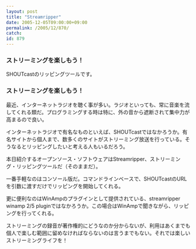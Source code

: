 ```yaml
---
layout: post
title: "Streamripper"
date: 2005-12-05T09:00:00+09:00
permalink: /2005/12/870/
catch: 
id: 879
---
```

### ストリーミングを楽しもう！
  
SHOUTcastのリッピングツールです。  
<!--more-->  

### ストリーミングを楽しもう！
  

最近、インターネットラジオを聴く事が多い。ラジオといっても、常に音楽を流してくれる類だ。プログラミングする時は特に、外の音から遮断されて集中力が高まるので良い。

  

インターネットラジオで有名なものといえば、SHOUTcastではなかろうか。有名サイトから個人まで、数多くのサイトがストリーミング放送を行っている。そうなるとリッピングしたいと考える人もいるだろう。

  

本日紹介するオープンソース・ソフトウェアはStreamripper、ストリーミング・リッピングツールだ（そのままだ）。

  

一番手軽なのはコンソール版だ。コマンドラインベースで、SHOUTcastのURLを引数に渡すだけでリッピングを開始してくれる。

  

更に便利なのはWinAmpのプラグインとして提供されている、streamripper winamp 2/5 pluginではなかろうか。この場合はWinAmpで聞きながら、リッピングを行ってくれる。

  

ストリーミングの録音が著作権的にどうなのか分からないが、利用はあくまでも個人で楽しむ範囲に留めなければならないのは言うまでもない。それでは楽しいストリーミングライフを！

